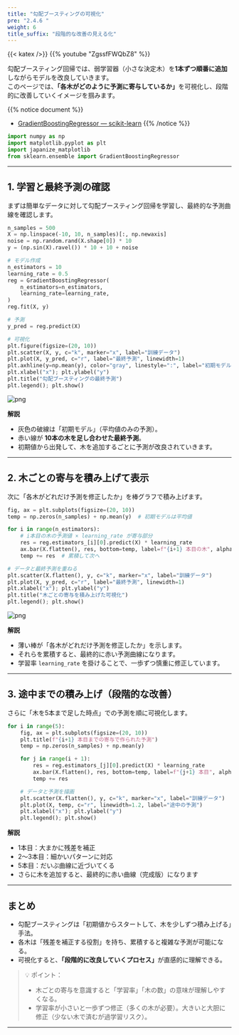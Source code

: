 ```yaml
---
title: "勾配ブースティングの可視化"
pre: "2.4.6 "
weight: 6
title_suffix: "段階的な改善の見える化"
---
```


{{< katex />}}
{{% youtube "ZgssfFWQbZ8" %}}

<div class="pagetop-box">
  <p>勾配ブースティング回帰では、弱学習器（小さな決定木）を<b>1本ずつ順番に追加</b>しながらモデルを改良していきます。<br>
  このページでは、<b>「各木がどのように予測に寄与しているか」</b>を可視化し、段階的に改善していくイメージを掴みます。</p>
</div>

{{% notice document %}}
- [GradientBoostingRegressor — scikit-learn](https://scikit-learn.org/stable/modules/generated/sklearn.ensemble.GradientBoostingRegressor.html)
{{% /notice %}}

```python
import numpy as np
import matplotlib.pyplot as plt
import japanize_matplotlib
from sklearn.ensemble import GradientBoostingRegressor
```

---

## 1. 学習と最終予測の確認

まずは簡単なデータに対して勾配ブースティング回帰を学習し、最終的な予測曲線を確認します。

```python
n_samples = 500
X = np.linspace(-10, 10, n_samples)[:, np.newaxis]
noise = np.random.rand(X.shape[0]) * 10
y = (np.sin(X).ravel()) * 10 + 10 + noise

# モデル作成
n_estimators = 10
learning_rate = 0.5
reg = GradientBoostingRegressor(
    n_estimators=n_estimators,
    learning_rate=learning_rate,
)
reg.fit(X, y)

# 予測
y_pred = reg.predict(X)

# 可視化
plt.figure(figsize=(20, 10))
plt.scatter(X, y, c="k", marker="x", label="訓練データ")
plt.plot(X, y_pred, c="r", label="最終予測", linewidth=1)
plt.axhline(y=np.mean(y), color="gray", linestyle=":", label="初期モデル（平均値）")
plt.xlabel("x"); plt.ylabel("y")
plt.title("勾配ブースティングの最終予測")
plt.legend(); plt.show()
```

![png](/images/basic/ensemble/Gradient_Boosting2_files/Gradient_Boosting2_5_0.png)

**解説**  
- 灰色の破線は「初期モデル」（平均値のみの予測）。  
- 赤い線が **10本の木を足し合わせた最終予測**。  
- 初期値から出発して、木を追加するごとに予測が改良されていきます。

---

## 2. 木ごとの寄与を積み上げて表示

次に「各木がどれだけ予測を修正したか」を棒グラフで積み上げます。

```python
fig, ax = plt.subplots(figsize=(20, 10))
temp = np.zeros(n_samples) + np.mean(y)  # 初期モデルは平均値

for i in range(n_estimators):
    # i本目の木の予測値 × learning_rate が寄与部分
    res = reg.estimators_[i][0].predict(X) * learning_rate
    ax.bar(X.flatten(), res, bottom=temp, label=f"{i+1} 本目の木", alpha=0.05)
    temp += res  # 累積して次へ

# データと最終予測を重ねる
plt.scatter(X.flatten(), y, c="k", marker="x", label="訓練データ")
plt.plot(X, y_pred, c="r", label="最終予測", linewidth=1)
plt.xlabel("x"); plt.ylabel("y")
plt.title("木ごとの寄与を積み上げた可視化")
plt.legend(); plt.show()
```

![png](/images/basic/ensemble/Gradient_Boosting2_files/Gradient_Boosting2_7_1.png)

**解説**  
- 薄い棒が「各木がどれだけ予測を修正したか」を示します。  
- それらを累積すると、最終的に赤い予測曲線になります。  
- 学習率 `learning_rate` を掛けることで、一歩ずつ慎重に修正しています。

---

## 3. 途中までの積み上げ（段階的な改善）

さらに「木を5本まで足した時点」での予測を順に可視化します。

```python
for i in range(5):
    fig, ax = plt.subplots(figsize=(20, 10))
    plt.title(f"{i+1} 本目までの寄与で作られた予測")
    temp = np.zeros(n_samples) + np.mean(y)

    for j in range(i + 1):
        res = reg.estimators_[j][0].predict(X) * learning_rate
        ax.bar(X.flatten(), res, bottom=temp, label=f"{j+1} 本目", alpha=0.05)
        temp += res

    # データと予測を描画
    plt.scatter(X.flatten(), y, c="k", marker="x", label="訓練データ")
    plt.plot(X, temp, c="r", linewidth=1.2, label="途中の予測")
    plt.xlabel("x"); plt.ylabel("y")
    plt.legend(); plt.show()
```

**解説**  
- 1本目：大まかに残差を補正  
- 2〜3本目：細かいパターンに対応  
- 5本目：だいぶ曲線に近づいてくる  
- さらに木を追加すると、最終的に赤い曲線（完成版）になります

---

## まとめ

- 勾配ブースティングは「初期値からスタートして、木を少しずつ積み上げる」手法。  
- 各木は「残差を補正する役割」を持ち、累積すると複雑な予測が可能になる。  
- 可視化すると、<b>「段階的に改良していくプロセス」</b>が直感的に理解できる。  

> 💡 ポイント：  
> - 木ごとの寄与を意識すると「学習率」「木の数」の意味が理解しやすくなる。  
> - 学習率が小さいと一歩ずつ修正（多くの木が必要）。大きいと大胆に修正（少ない木で済むが過学習リスク）。  

---
